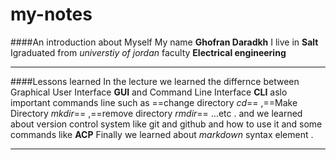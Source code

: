 # my-notes
####An introduction about Myself
My name **Ghofran Daradkh** I live in **Salt** Igraduated from *universtiy of jordan* faculty **Electrical engineering**

---
####Lessons learned
In the lecture we learned the differnce between  Graphical User Interface **GUI** and Command Line Interface **CLI**
aslo important commands line such as ==change directory *cd*== ,==Make Directory *mkdir*== ,==remove directory *rmdir*== ...etc .
and we learned about version control system like git and github and how to use it and some commands like **ACP** Finally we learned about *markdown* syntax element .



---